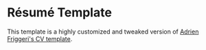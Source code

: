 # Résumé Template
This template is a highly customized and tweaked version of [Adrien Friggeri's CV template](http://www.latextemplates.com/template/friggeri-resume-cv).
